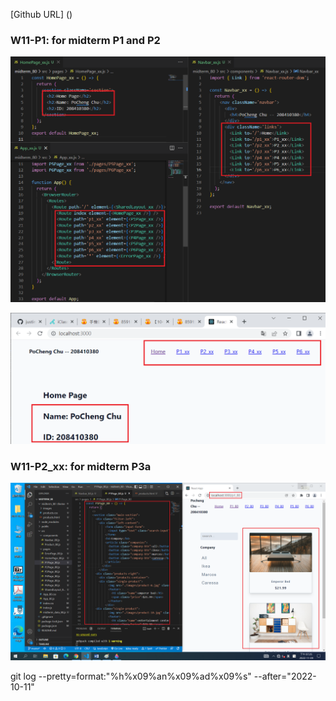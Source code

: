 [Github URL] ()

### W11-P1: for midterm P1 and P2

![](w11-p1-1.png)

![](w11-p1-2.png)

### W11-P2_xx: for midterm P3a 

![](w11-p2-1.png)


git log --pretty=format:"%h%x09%an%x09%ad%x09%s" --after="2022-10-11"
